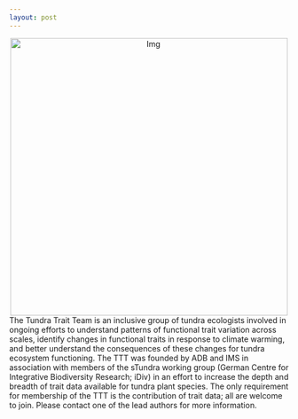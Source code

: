 ```yaml
---
layout: post
---
```

<center> <img src="https://tundratraitteam.github.io/images/fulls/adb-dryas.jpg" alt="Img" style="width: 500px;"/> </center>
The Tundra Trait Team is an inclusive group of tundra ecologists involved in ongoing efforts to understand patterns of functional trait variation across scales, identify changes in functional traits in response to climate warming, and better understand the consequences of these changes for tundra ecosystem functioning. The TTT was founded by ADB and IMS in association with members of the sTundra working group (German Centre for Integrative Biodiversity Research; iDiv) in an effort to increase the depth and breadth of trait data available for tundra plant species. The only requirement for membership of the TTT is the contribution of trait data; all are welcome to join. Please contact one of the lead authors for more information.
